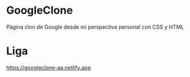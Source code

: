 # GoogleClone
Página clon de Google desde mi perspectiva personal con CSS y HTML
# Liga
https://googleclone-aa.netlify.app
